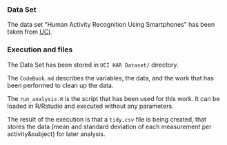 ### Data Set

The data set "Human Activity Recognition Using Smartphones" has been taken from [UCI](http://archive.ics.uci.edu/ml/datasets/Human+Activity+Recognition+Using+Smartphones).

### Execution and files

The Data Set has been stored in `UCI HAR Dataset/` directory.

The `CodeBook.md` describes the variables, the data, and the work that has been performed to clean up the data.

The `run_analysis.R` is the script that has been used for this work. It can be loaded in R/Rstudio and executed without any parameters.

The result of the execution is that a `tidy.csv` file is being created, that stores the data (mean and standard deviation of each measurement per activity&subject) for later analysis.
